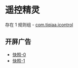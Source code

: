 # 遥控精灵

存在 1 规则组 - [com.tiqiaa.icontrol](/src/apps/com.tiqiaa.icontrol.ts)

## 开屏广告

- [快照-0](https://gkd-kit.gitee.io/import/12642183)
- [快照-1](https://gkd-kit.gitee.io/import/12642185)
